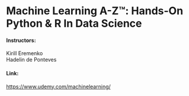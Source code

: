 # Machine Learning A-Z™: Hands-On Python & R In Data Science

#### Instructors:
Kirill Eremenko\
Hadelin de Ponteves

#### Link:
https://www.udemy.com/machinelearning/
